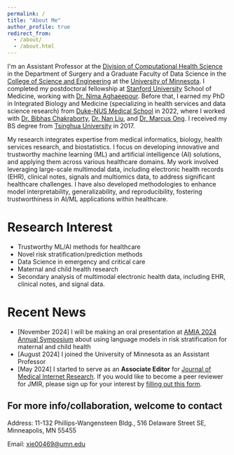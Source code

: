 ```yaml
---
permalink: /
title: "About Me"
author_profile: true
redirect_from: 
  - /about/
  - /about.html
---
```

I'm an Assistant Professor at the [Division of Computational Health Science](https://med.umn.edu/bio/feng-xie) in the Department of Surgery and a Graduate Faculty of Data Science in the [College of Science and Engineering](https://cse.umn.edu/datascience/feng-xie) at the [University of Minnesota](https://twin-cities.umn.edu/). I completed my postdoctoral fellowship at [Stanford University](https://www.stanford.edu/) School of Medicine, working with [Dr. Nima Aghaeepour](https://nalab.stanford.edu/team/nima-aghaeepour/). Before that, I earned my PhD in Integrated Biology and Medicine (specializing in health services and data science research) from [Duke-NUS Medical School](https://www.duke-nus.edu.sg/) in 2022, where I worked with [Dr. Bibhas Chakraborty](https://blog.nus.edu.sg/bibhas/), [Dr. Nan Liu](https://blog.nus.edu.sg/liunan/), and [Dr. Marcus Ong](https://www.duke-nus.edu.sg/directory/detail/ong-eng-hock-marcus). I received my BS degree from [Tsinghua University](https://www.tsinghua.edu.cn/en/) in 2017.

My research integrates expertise from medical informatics, biology, health services research, and biostatistics. I focus on developing innovative and trustworthy machine learning (ML) and artificial intelligence (AI) solutions, and applying them across various healthcare domains. My work involved leveraging large-scale multimodal data, including electronic health records (EHR), clinical notes, signals and multiomics data, to address significant healthcare challenges. I have also developed methodologies to enhance model interpretability, generalizability, and reproducibility, fostering trustworthiness in AI/ML applications within healthcare.

Research Interest
======
- Trustworthy ML/AI methods for healthcare
- Novel risk stratification/prediction methods
- Data Science in emergency and critical care
- Maternal and child health research
- Secondary analysis of multimodal electronic health data, including EHR, clinical notes, and signal data.


Recent News
======
- [November 2024] I will be making an oral presentation at [AMIA 2024 Annual Symposium](https://amia.org/education-events/amia-2024-annual-symposium) about using language models in risk stratification for maternal and child health
- [August 2024] I joined the University of Minnesota as an Assistant Professor
- [May 2024] I started to serve as an **Associate Editor** for [Journal of Medical Internet Research](https://www.jmir.org/). If you would like to become a peer reviewer for JMIR, please sign up for your interest by [filling out this form](https://forms.gle/LMyCrvzVmQ1opSVZ6).


For more info/collaboration, welcome to contact
------
Address: 11-132 Phillips-Wangensteen Bldg., 516 Delaware Street SE, Minneapolis, MN 55455

Email: <A href="mailto:xie00469@umn.edu ">xie00469@umn.edu</A>


<script type='text/javascript' id='clustrmaps' src='//cdn.clustrmaps.com/map_v2.js?cl=ffffff&w=70&t=n&d=QRtCsK6td-hIcJop29aaYbkgGEDCSIbacnNTP4tyXUo&co=ffffff&cmo=ffffff&cmn=ffffff&ct=ffffff'></script>

